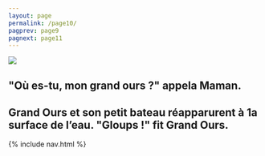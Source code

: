 ```yaml
---
layout: page
permalink: /page10/
pagprev: page9
pagnext: page11
---
```


<img src="{{ site.baseurl }}/img/page3.jpg"/>

## "Où es-tu, mon grand ours ?" appela Maman.

## Grand Ours et son petit bateau réapparurent à 1a surface de l’eau. "Gloups !" fit Grand Ours.
   
{% include nav.html %}
